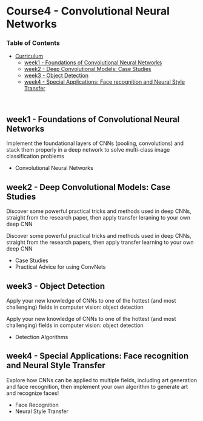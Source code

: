 # Course4 - Convolutional Neural Networks

### Table of Contents

- [Curriculum](#curriculum)
  - [week1 - Foundations of Convolutional Neural Networks](https://github.com/jmcheon/deep_learning_specialization/tree/main/Course4/week1)
  - [week2 - Deep Convolutional Models: Case Studies](https://github.com/jmcheon/deep_learning_specialization/tree/main/Course4/week2)
  - [week3 - Object Detection](https://github.com/jmcheon/deep_learning_specialization/tree/main/Course4/week3)
  - [week4 - Special Applications: Face recognition and Neural Style Transfer](https://github.com/jmcheon/deep_learning_specialization/tree/main/Course4/week4)

<br/>

## week1 - Foundations of Convolutional Neural Networks
Implement the foundational layers of CNNs (pooling, convolutions) and stack them properly in a deep network to solve multi-class image classification problems

- Convolutional Neural Networks

## week2 - Deep Convolutional Models: Case Studies
Discover some powerful practical tricks and methods used in deep CNNs, straight from the research paper, then apply transfer leraning to your own deep CNN

Discover some powerful practical tricks and methods used in deep CNNs, straight from the research papers, then apply transfer learning to your own deep CNN

- Case Studies
- Practical Advice for using ConvNets

## week3 - Object Detection
Apply your new knowledge of CNNs to one of the hottest (and most challenging) fields in computer vision: object detection

Apply your new knowledge of CNNs to one of the hottest (and most challenging) fields in computer vision: object detection

- Detection Algorithms

## week4 - Special Applications: Face recognition and Neural Style Transfer
Explore how CNNs can be applied to multiple fields, including art generation and face recognition, then implement your own algorithm to generate art and recognize faces!

- Face Recognition
- Neural Style Transfer